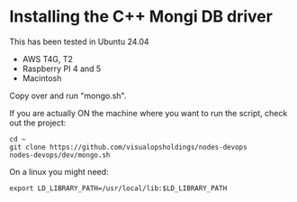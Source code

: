 
# Installing the C++ Mongi DB driver

This has been tested in Ubuntu 24.04
- AWS T4G, T2
- Raspberry PI 4 and 5
- Macintosh

Copy over and run "mongo.sh".

If you are actually ON the machine where you want to run the script, check out
the project:

```
cd ~
git clone https://github.com/visualopsholdings/nodes-devops
nodes-devops/dev/mongo.sh
```

On a linux you might need:

```
export LD_LIBRARY_PATH=/usr/local/lib:$LD_LIBRARY_PATH
```
